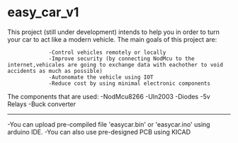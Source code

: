 # easy_car_v1

This project (still under development) intends to help you in order to turn your car to act like a modern vehicle. 
The main goals of this project are:
                 
                 -Control vehicles remotely or locally
                 -Improve security (by connecting NodMcu to the internet,vehicales are going to exchange data with eachother to void accidents as much as possible)
                 -Autonomate the vehicle using IOT
                 -Reduce cost by using minimal electronic components

The components that are used:
                           -NodMcu8266
                           -Uln2003
                           -Diodes
                           -5v Relays
                           -Buck converter
 
--------------------------------------------------------------               

-You can upload pre-compiled file 'easycar.bin' or 'easycar.ino' using arduino IDE.
-You can also use pre-designed PCB using KICAD
